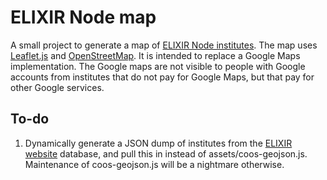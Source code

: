 # ELIXIR Node map
A small project to generate a map of [ELIXIR Node institutes](https://elixir-europe.org/about-us/who-we-are). The map uses [Leaflet.js](https://leafletjs.com/index.html) and [OpenStreetMap](https://www.openstreetmap.org/). It is intended to replace a Google Maps implementation. The Google maps are not visible to people with Google accounts from institutes that do not pay for Google Maps, but that pay for other Google services.

## To-do
1. Dynamically generate a JSON dump of institutes from the [ELIXIR website](https://elixir-europe.org/) database, and pull this in instead of assets/coos-geojson.js. Maintenance of coos-geojson.js will be a nightmare otherwise.
